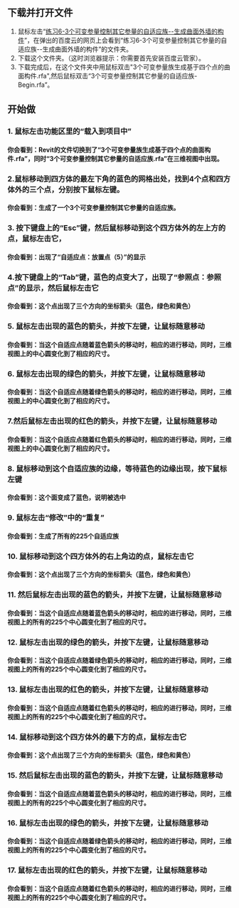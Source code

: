 ## 下载并打开文件

1. 鼠标左击“[练习6-3个可变参量控制其它参量的自适应族--生成曲面外墙的构件](http://pan.baidu.com/s/1ntUKrdJ)”，在弹出的百度云的网页上会看到“练习6-3个可变参量控制其它参量的自适应族--生成曲面外墙的构件”的文件夹。
2. 下载这个文件夹。（这时浏览器提示：你需要首先安装百度云管家）。
3. 下载完成后，在这个文件夹中用鼠标双击"3个可变参量族生成基于四个点的曲面构件.rfa",然后鼠标双击“3个可变参量控制其它参量的自适应族-Begin.rfa”。

## 开始做

### 1. 鼠标左击功能区里的“载入到项目中”
#### 你会看到：Revit的文件切换到了“3个可变参量族生成基于四个点的曲面构件.rfa”，同时“3个可变参量控制其它参量的自适应族.rfa”在三维视图中出现。

### 2.鼠标移动到四方体的最左下角的蓝色的网格出处，找到4个点和四方体外的三个点，分别按下鼠标左键。
#### 你会看到：生成了一个3个可变参量控制其它参量的自适应族。

### 3. 按下键盘上的“Esc”键，然后鼠标移动到这个四方体外的左上方的点，鼠标左击它，
#### 你会看到：出现了“自适应点：放置点（5）”的显示

### 4.按下键盘上的“Tab”键，蓝色的点变大了，出现了“参照点：参照点”的显示，然后鼠标左击它
#### 你会看到：这个点出现了三个方向的坐标箭头（蓝色，绿色和黄色）

### 5. 鼠标左击出现的蓝色的箭头，并按下左键，让鼠标随意移动
#### 你会看到：当这个自适应点随着蓝色箭头的移动时，相应的进行移动，同时，三维视图上的中心圆变化到了相应的尺寸。

### 6. 鼠标左击出现的绿色的箭头，并按下左键，让鼠标随意移动
#### 你会看到：当这个自适应点随着绿色箭头的移动时，相应的进行移动，同时，三维视图上的中心圆变化到了相应的尺寸。

### 7.然后鼠标左击出现的红色的箭头，并按下左键，让鼠标随意移动
#### 你会看到：当这个自适应点随着红色箭头的移动时，相应的进行移动，同时，三维视图上的中心圆变化到了相应的尺寸。

### 8. 鼠标移动到这个自适应族的边缘，等待蓝色的边缘出现，按下鼠标左键
#### 你会看到：这个面变成了蓝色，说明被选中

### 9. 鼠标左击“修改”中的“重复”
#### 你会看到：生成了所有的225个自适应族

### 10. 鼠标移动到这个四方体外的右上角边的点，鼠标左击它
#### 你会看到：这个点出现了三个方向的坐标箭头（蓝色，绿色和黄色）

### 11. 然后鼠标左击出现的蓝色的箭头，并按下左键，让鼠标随意移动
#### 你会看到：当这个自适应点随着蓝色箭头的移动时，相应的进行移动，同时，三维视图上的所有的225个中心圆变化到了相应的尺寸。

### 12. 鼠标左击出现的绿色的箭头，并按下左键，让鼠标随意移动
#### 你会看到：当这个自适应点随着绿色箭头的移动时，相应的进行移动，同时，三维视图上的所有的225个中心圆变化到了相应的尺寸。

### 13. 鼠标左击出现的红色的箭头，并按下左键，让鼠标随意移动
#### 你会看到：当这个自适应点随着红色箭头的移动时，相应的进行移动，同时，三维视图上的所有的225个中心圆变化到了相应的尺寸。

### 14. 鼠标移动到这个四方体外的最下方的点，鼠标左击它
#### 你会看到：这个点出现了三个方向的坐标箭头（蓝色，绿色和黄色）

### 15. 然后鼠标左击出现的蓝色的箭头，并按下左键，让鼠标随意移动
#### 你会看到：当这个自适应点随着蓝色箭头的移动时，相应的进行移动，同时，三维视图上的所有的225个中心圆变化到了相应的尺寸。
 
### 16. 鼠标左击出现的绿色的箭头，并按下左键，让鼠标随意移动
#### 你会看到：当这个自适应点随着绿色箭头的移动时，相应的进行移动，同时，三维视图上的所有的225个中心圆变化到了相应的尺寸。

### 17. 鼠标左击出现的红色的箭头，并按下左键，让鼠标随意移动
#### 你会看到：当这个自适应点随着红色箭头的移动时，相应的进行移动，同时，三维视图上的所有的225个中心圆变化到了相应的尺寸。







